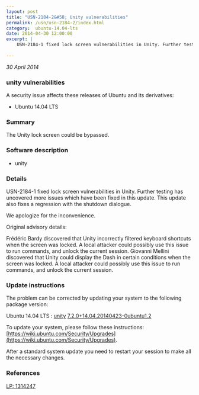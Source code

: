 ```yaml
---
layout: post
title: "USN-2184-2&#58; Unity vulnerabilities"
permalink: /usn/usn-2184-2/index.html
category:  ubuntu-14.04-lts
date: 2014-04-30 12:00:00
excerpt: |
    USN-2184-1 fixed lock screen vulnerabilities in Unity. Further testing has uncovered more issues which have been fixed in this update. This update also fixes a regression with the shutdown dialogue.
    
--- 
```

 
 

*30 April 2014*

### unity vulnerabilities

A security issue affects these releases of Ubuntu and its derivatives:

* Ubuntu 14.04 LTS

### Summary

The Unity lock screen could be bypassed. 

### Software description

* unity 

### Details

USN-2184-1 fixed lock screen vulnerabilities in Unity. Further testing has uncovered more issues which have been fixed in this update. This update also fixes a regression with the shutdown dialogue.

We apologize for the inconvenience.

Original advisory details:

 Frédéric Bardy discovered that Unity incorrectly filtered keyboard shortcuts when the screen was locked. A local attacker could possibly use this issue to run commands, and unlock the current session. Giovanni Mellini discovered that Unity could display the Dash in certain conditions when the screen was locked. A local attacker could possibly use this issue to run commands, and unlock the current session. 

### Update instructions

The problem can be corrected by updating your system to the following package version:

Ubuntu 14.04 LTS
 : [unity](https://launchpad.net/ubuntu/+source/unity) <span> [7.2.0+14.04.20140423-0ubuntu1.2](https://launchpad.net/ubuntu/+source/unity/7.2.0+14.04.20140423-0ubuntu1.2) </span> 

To update your system, please follow these instructions: [https://wiki.ubuntu.com/Security/Upgrades](https://wiki.ubuntu.com/Security/Upgrades).

After a standard system update you need to restart your session to make all the necessary changes. 

### References

 
 [LP: 1314247](https://launchpad.net/bugs/1314247)
 

